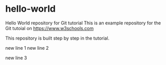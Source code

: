 # hello-world
Hello World repository for Git tutorial
This is an example repository for the Git tutoial on https://www.w3schools.com

This repository is built step by step in the tutorial.

new line 1
new line 2

new line 3

